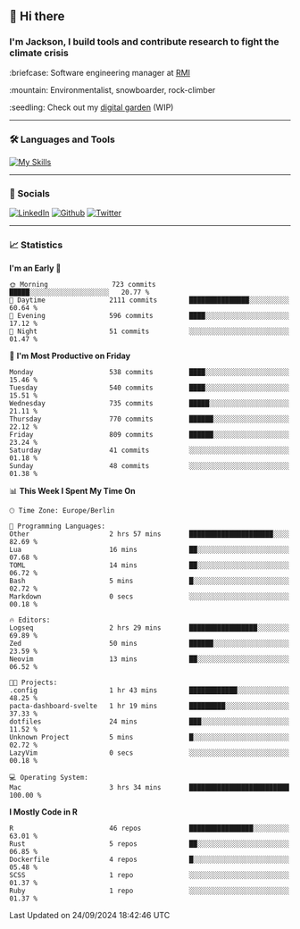## :wave: Hi there
### I'm Jackson, I build tools and contribute research to fight the climate crisis
<p> :briefcase: Software engineering manager at <a href="https://rmi.org/" alt="RMI">RMI</a></p>
<p> :mountain: Environmentalist, snowboarder, rock-climber</p>
<p> :seedling: Check out my <a href="https://jdhoffa.github.io/" alt="digital garden">digital garden</a> (WIP) </p>

---

### :hammer_and_wrench: Languages and Tools

[![My Skills](https://skillicons.dev/icons?i=r,python,rust,docker,svelte,js,neovim,azure,postgresql,kubernetes,html,css&perline=6&theme=dark)](https://skillicons.dev)

---

### :iphone: Socials

[![LinkedIn](https://skillicons.dev/icons?i=linkedin&theme=dark)](https://www.linkedin.com/in/jackson-hoffart/) 
[![Github](https://skillicons.dev/icons?i=github&theme=dark)](https://github.com/jdhoffa) 
[![Twitter](https://skillicons.dev/icons?i=twitter&theme=dark)](https://twitter.com/jdhoffart) 

---

### :chart_with_upwards_trend: Statistics

 
<!--START_SECTION:waka-->
**I'm an Early 🐤** 

```text
🌞 Morning                723 commits         █████░░░░░░░░░░░░░░░░░░░░   20.77 % 
🌆 Daytime                2111 commits        ███████████████░░░░░░░░░░   60.64 % 
🌃 Evening                596 commits         ████░░░░░░░░░░░░░░░░░░░░░   17.12 % 
🌙 Night                  51 commits          ░░░░░░░░░░░░░░░░░░░░░░░░░   01.47 % 
```
📅 **I'm Most Productive on Friday** 

```text
Monday                   538 commits         ████░░░░░░░░░░░░░░░░░░░░░   15.46 % 
Tuesday                  540 commits         ████░░░░░░░░░░░░░░░░░░░░░   15.51 % 
Wednesday                735 commits         █████░░░░░░░░░░░░░░░░░░░░   21.11 % 
Thursday                 770 commits         ██████░░░░░░░░░░░░░░░░░░░   22.12 % 
Friday                   809 commits         ██████░░░░░░░░░░░░░░░░░░░   23.24 % 
Saturday                 41 commits          ░░░░░░░░░░░░░░░░░░░░░░░░░   01.18 % 
Sunday                   48 commits          ░░░░░░░░░░░░░░░░░░░░░░░░░   01.38 % 
```


📊 **This Week I Spent My Time On** 

```text
🕑︎ Time Zone: Europe/Berlin

💬 Programming Languages: 
Other                    2 hrs 57 mins       █████████████████████░░░░   82.69 % 
Lua                      16 mins             ██░░░░░░░░░░░░░░░░░░░░░░░   07.68 % 
TOML                     14 mins             ██░░░░░░░░░░░░░░░░░░░░░░░   06.72 % 
Bash                     5 mins              █░░░░░░░░░░░░░░░░░░░░░░░░   02.72 % 
Markdown                 0 secs              ░░░░░░░░░░░░░░░░░░░░░░░░░   00.18 % 

🔥 Editors: 
Logseq                   2 hrs 29 mins       █████████████████░░░░░░░░   69.89 % 
Zed                      50 mins             ██████░░░░░░░░░░░░░░░░░░░   23.59 % 
Neovim                   13 mins             ██░░░░░░░░░░░░░░░░░░░░░░░   06.52 % 

🐱‍💻 Projects: 
.config                  1 hr 43 mins        ████████████░░░░░░░░░░░░░   48.25 % 
pacta-dashboard-svelte   1 hr 19 mins        █████████░░░░░░░░░░░░░░░░   37.33 % 
dotfiles                 24 mins             ███░░░░░░░░░░░░░░░░░░░░░░   11.52 % 
Unknown Project          5 mins              █░░░░░░░░░░░░░░░░░░░░░░░░   02.72 % 
LazyVim                  0 secs              ░░░░░░░░░░░░░░░░░░░░░░░░░   00.18 % 

💻 Operating System: 
Mac                      3 hrs 34 mins       █████████████████████████   100.00 % 
```

**I Mostly Code in R** 

```text
R                        46 repos            ████████████████░░░░░░░░░   63.01 % 
Rust                     5 repos             ██░░░░░░░░░░░░░░░░░░░░░░░   06.85 % 
Dockerfile               4 repos             █░░░░░░░░░░░░░░░░░░░░░░░░   05.48 % 
SCSS                     1 repo              ░░░░░░░░░░░░░░░░░░░░░░░░░   01.37 % 
Ruby                     1 repo              ░░░░░░░░░░░░░░░░░░░░░░░░░   01.37 % 
```




 Last Updated on 24/09/2024 18:42:46 UTC
<!--END_SECTION:waka-->

